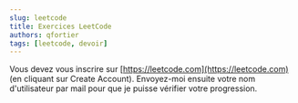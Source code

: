```yaml
---
slug: leetcode
title: Exercices LeetCode
authors: qfortier
tags: [leetcode, devoir]
---
```


Vous devez vous inscrire sur [https://leetcode.com](https://leetcode.com) (en cliquant sur Create Account). Envoyez-moi ensuite votre nom d'utilisateur par mail pour que je puisse vérifier votre progression.
